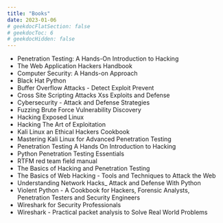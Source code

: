 ```yaml
---
title: "Books"
date: 2023-01-06
# geekdocFlatSection: false
# geekdocToc: 6
# geekdocHidden: false
---
```


* Penetration Testing: A Hands-On Introduction to Hacking
* The Web Application Hackers Handbook  
* Computer Security: A Hands-on Approach
* Black Hat Python  
* Buffer Overflow Attacks - Detect Exploit Prevent  
* Cross Site Scripting Attacks Xss Exploits and Defense  
* Cybersecurity - Attack and Defense Strategies  
* Fuzzing Brute Force Vulnerability Discovery  
* Hacking Exposed Linux  
* Hacking The Art of Exploitation  
* Kali Linux an Ethical Hackers Cookbook  
* Mastering Kali Linux for Advanced Penetration Testing
* Penetration Testing A Hands On Introduction to Hacking  
* Python Penetration Testing Essentials  
* RTFM red team field manual
* The Basics of Hacking and Penetration Testing
* The Basics of Web Hacking - Tools and Techniques to Attack the Web
* Understanding Network Hacks_ Attack and Defense With Python
* Violent Python - A Cookbook for Hackers, Forensic Analysts, Penetration Testers and Security Engineers  
* Wireshark for Security Professionals
* Wireshark - Practical packet analysis to Solve Real World Problems  
